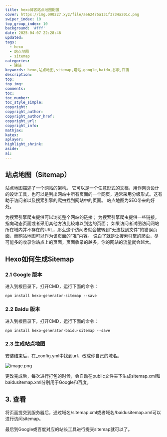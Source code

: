 ```yaml
---
title: hexo博客站点地图配置
cover: https://img.090227.xyz/file/ae62475a131f3734a201c.png
swiper_index: 10
top_group_index: 10
background: '#fff'
date: 2025-04-07 22:28:46
updated:
tags:
  - hexo
  - 站点地图
  - sitemap
categories:
  - 建站
keywords: hexo,站点地图,sitemap,建站,google,baidu,谷歌,百度
description:
top:
top_img:
comments:
toc:
toc_number:
toc_style_simple:
copyright:
copyright_author:
copyright_author_href:
copyright_url:
copyright_info:
mathjax:
katex:
aplayer:
highlight_shrink:
aside:
ai:
---
```


## 站点地图（Sitemap）
站点地图描述了一个网站的架构。 它可以是一个任意形式的文档，用作网页设计的设计工具，也可以是列出网站中所有页面的一个网页，通常采用分级形式。这有助于访问者以及搜索引擎的爬虫找到网站中的页面。
站点地图为SEO带来的好处。

为搜索引擎爬虫提供可以浏览整个网站的链接；
为搜索引擎爬虫提供一些链接，指向动态页面或者采用其他方法比较难以到达的页面；
如果访问者试图访问网站所在域内并不存在的URL，那么这个访问者就会被转到“无法找到文件”的错误页面，而网站地图可以作为该页面的“准”内容。
说白了就是让搜索引擎的爬虫，尽可能多的收录你站点上的页面，页面收录的越多，你的网站的流量就会越大。

## Hexo如何生成Sitemap
### 2.1 Google 版本
进入到根目录下，打开CMD，运行下面的命令：
```shell
npm install hexo-generator-sitemap --save
```

### 2.2 Baidu 版本
进入到根目录下，打开CMD，运行下面的命令：
```shell
npm install hexo-generator-baidu-sitemap --save
```

### 2.3 生成站点地图
安装结束后，在_config.yml中找到url，改成你自己的域名。

![image.png](https://qifei-blog-1256009448.cos.ap-chengdu.myqcloud.com/qifei-blog/20250407222750.png)


更改完成后，每次进行打包的时候，会自动在public文件夹下生成sitemap.xml和baidusitemap.xml分别用于Google和百度。

## 3. 查看
将页面提交到服务器后，通过域名/sitemap.xml或者域名/baidusitemap.xml可以进行访问sitemap。

最后到Google或百度对应的站长工具进行提交sitemap就可以了。